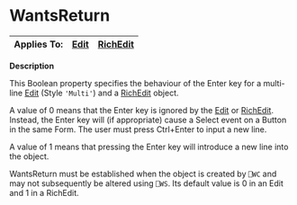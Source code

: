 




<h1 class="heading"><span class="name">WantsReturn</span></h1>

| Applies To: | [Edit](./edit.md) | [RichEdit](./richedit.md) |
| --- | --- | ---  |


**Description**


This Boolean property specifies the behaviour of the Enter key for a multi-line [Edit](./edit.md) (Style `'Multi'`) and a [RichEdit](./richedit.md) object.


A value of 0 means that the Enter key is ignored by the [Edit](./edit.md) or [RichEdit](./richedit.md). Instead, the Enter key will (if appropriate) cause a Select event on a Button in the same Form. The user must press Ctrl+Enter to input a new line.


A value of 1 means that pressing the Enter key will introduce a new line into the object.


WantsReturn must be established when the object is created by `⎕WC` and may not subsequently be altered using `⎕WS`. Its default value is 0 in an Edit and 1 in a RichEdit.



